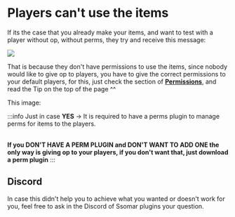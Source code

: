 # Players can't use the items

If its the case that you already make your items, and want to test with a player without op, without perms, they try and receive this message:

![](<../../../.gitbook/assets/image (109).png>)

That is because they don't have permissions to use the items, since nobody would like to give op to players, you have to give the correct permissions to your default players, for this, just check the section of [****Permissions****](../../commands-and-permissions.md), and read the Tip on the top of the page ^^

This image:

:::info
Just in case **YES** -> It is required to have a perms plugin to manage perms for items to the players.

\
****If you DON'T HAVE A PERM PLUGIN and DON'T WANT TO ADD ONE the only way is giving op to your players, if you don't want that, just download a perm plugin****
:::

## Discord

In case this didn't help you to achieve what you wanted or doesn't work for you, feel free to ask in the Discord of Ssomar plugins your question.
